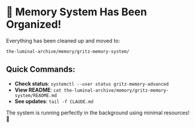 # 📍 Memory System Has Been Organized!

Everything has been cleaned up and moved to:
```
the-luminal-archive/memory/gritz-memory-system/
```

## Quick Commands:
- **Check status**: `systemctl --user status gritz-memory-advanced`
- **View README**: `cat the-luminal-archive/memory/gritz-memory-system/README.md`
- **See updates**: `tail -f CLAUDE.md`

The system is running perfectly in the background using minimal resources! 💙